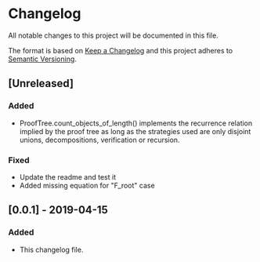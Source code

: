 # Changelog
All notable changes to this project will be documented in this file.

The format is based on [Keep a Changelog](http://keepachangelog.com/en/1.0.0/)
and this project adheres to [Semantic Versioning](http://semver.org/spec/v2.0.0.html).

## [Unreleased]
### Added
- ProofTree.count\_objects\_of\_length() implements the recurrence relation
  implied by the proof tree as long as the strategies used are only disjoint unions,
  decompositions, verification or recursion.

### Fixed
- Update the readme and test it
- Added missing equation for "F_root" case

## [0.0.1] - 2019-04-15
### Added
- This changelog file.


